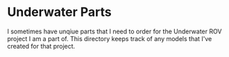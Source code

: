 #	Underwater Parts

I sometimes have unqiue parts that I need to order for the Underwater ROV project I am a part of. This directory keeps track of any models that I've created 
for that project. 